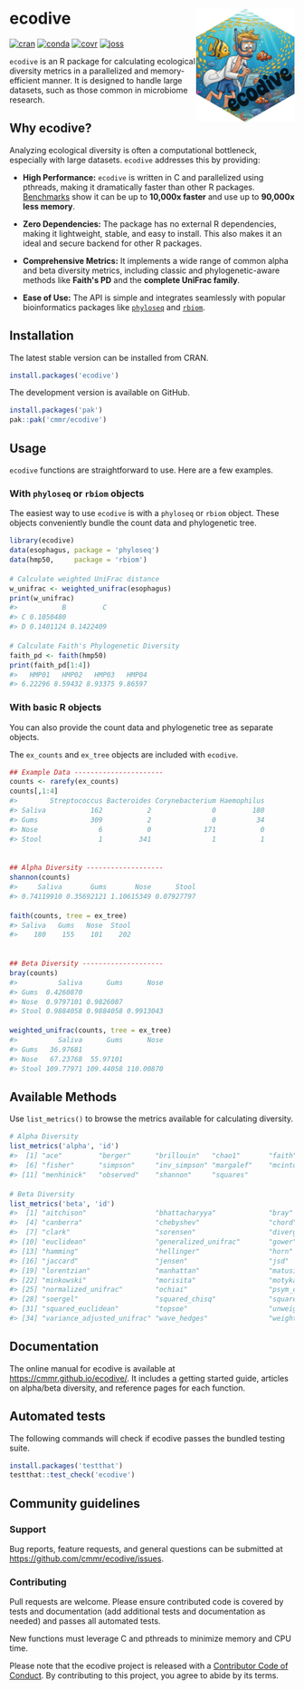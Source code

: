 # ecodive <img src="man/figures/logo.png" align="right" width="174" height="200" alt="ecodive logo" />

<!-- badges: start -->
[![cran](https://www.r-pkg.org/badges/version/ecodive)](https://CRAN.R-project.org/package=ecodive)
[![conda](https://anaconda.org/conda-forge/r-ecodive/badges/version.svg)](https://anaconda.org/conda-forge/r-ecodive)
[![covr](https://codecov.io/gh/cmmr/ecodive/graph/badge.svg)](https://app.codecov.io/gh/cmmr/ecodive)
[![joss](https://joss.theoj.org/papers/a93132f1a403729a2973a8fcc2be3685/status.svg)](https://joss.theoj.org/papers/a93132f1a403729a2973a8fcc2be3685)
<!-- badges: end -->

`ecodive` is an R package for calculating ecological diversity metrics in a
parallelized and memory-efficient manner. It is designed to handle large
datasets, such as those common in microbiome research.


## Why ecodive?

Analyzing ecological diversity is often a computational bottleneck, especially
with large datasets. `ecodive` addresses this by providing:

* **High Performance:** `ecodive` is written in C and parallelized using pthreads, making it dramatically faster than other R packages. [Benchmarks](https://cmmr.github.io/ecodive/articles/benchmark.html) show it can be up to **10,000x faster** and use up to **90,000x less memory**.

* **Zero Dependencies:** The package has no external R dependencies, making it lightweight, stable, and easy to install. This also makes it an ideal and secure backend for other R packages.

* **Comprehensive Metrics:** It implements a wide range of common alpha and beta diversity metrics, including classic and phylogenetic-aware methods like **Faith's PD** and the **complete UniFrac family**.

* **Ease of Use:** The API is simple and integrates seamlessly with popular bioinformatics packages like [`phyloseq`](http://joey711.github.io/phyloseq/) and [`rbiom`](https://cmmr.github.io/rbiom/).



## Installation

The latest stable version can be installed from CRAN.

``` r
install.packages('ecodive')
```

The development version is available on GitHub.

``` r
install.packages('pak')
pak::pak('cmmr/ecodive')
```


## Usage

`ecodive` functions are straightforward to use. Here are a few examples.


### With `phyloseq` or `rbiom` objects

The easiest way to use `ecodive` is with a `phyloseq` or `rbiom` object. These
objects conveniently bundle the count data and phylogenetic tree.

``` r
library(ecodive)
data(esophagus, package = 'phyloseq')
data(hmp50,     package = 'rbiom')

# Calculate weighted UniFrac distance
w_unifrac <- weighted_unifrac(esophagus)
print(w_unifrac)
#>           B         C
#> C 0.1050480          
#> D 0.1401124 0.1422409

# Calculate Faith's Phylogenetic Diversity
faith_pd <- faith(hmp50)
print(faith_pd[1:4])
#>   HMP01   HMP02   HMP03   HMP04 
#> 6.22296 8.59432 8.93375 9.86597 
```


### With basic R objects

You can also provide the count data and phylogenetic tree as separate objects.

The `ex_counts` and `ex_tree` objects are included with `ecodive`.

``` r
## Example Data ----------------------
counts <- rarefy(ex_counts)
counts[,1:4]
#>        Streptococcus Bacteroides Corynebacterium Haemophilus
#> Saliva           162           2               0         180
#> Gums             309           2               0          34
#> Nose               6           0             171           0
#> Stool              1         341               1           1


## Alpha Diversity -------------------
shannon(counts)
#>     Saliva       Gums       Nose      Stool 
#> 0.74119910 0.35692121 1.10615349 0.07927797 

faith(counts, tree = ex_tree)
#> Saliva   Gums   Nose  Stool 
#>    180    155    101    202 


## Beta Diversity --------------------
bray(counts)
#>          Saliva      Gums      Nose
#> Gums  0.4260870                    
#> Nose  0.9797101 0.9826087          
#> Stool 0.9884058 0.9884058 0.9913043

weighted_unifrac(counts, tree = ex_tree)
#>          Saliva      Gums      Nose
#> Gums   36.97681                    
#> Nose   67.23768  55.97101          
#> Stool 109.77971 109.44058 110.00870
```


## Available Methods

Use `list_metrics()` to browse the metrics available for calculating diversity.

``` r
# Alpha Diversity
list_metrics('alpha', 'id')
#>  [1] "ace"         "berger"      "brillouin"   "chao1"       "faith"      
#>  [6] "fisher"      "simpson"     "inv_simpson" "margalef"    "mcintosh"   
#> [11] "menhinick"   "observed"    "shannon"     "squares"    

# Beta Diversity
list_metrics('beta', 'id')
#>  [1] "aitchison"                 "bhattacharyya"             "bray"                     
#>  [4] "canberra"                  "chebyshev"                 "chord"                    
#>  [7] "clark"                     "sorensen"                  "divergence"               
#> [10] "euclidean"                 "generalized_unifrac"       "gower"                    
#> [13] "hamming"                   "hellinger"                 "horn"                     
#> [16] "jaccard"                   "jensen"                    "jsd"                      
#> [19] "lorentzian"                "manhattan"                 "matusita"                 
#> [22] "minkowski"                 "morisita"                  "motyka"                   
#> [25] "normalized_unifrac"        "ochiai"                    "psym_chisq"               
#> [28] "soergel"                   "squared_chisq"             "squared_chord"            
#> [31] "squared_euclidean"         "topsoe"                    "unweighted_unifrac"       
#> [34] "variance_adjusted_unifrac" "wave_hedges"               "weighted_unifrac"   
```


## Documentation

The online manual for ecodive is available at
<https://cmmr.github.io/ecodive/>. It includes a getting started guide,
articles on alpha/beta diversity, and reference pages for each function.



## Automated tests

The following commands will check if ecodive passes the bundled testing
suite.

``` r
install.packages('testthat')
testthat::test_check('ecodive')
```



## Community guidelines


### Support

Bug reports, feature requests, and general questions can be submitted at
<https://github.com/cmmr/ecodive/issues>.


### Contributing

Pull requests are welcome. Please ensure contributed code is covered by
tests and documentation (add additional tests and documentation as
needed) and passes all automated tests.

New functions must leverage C and pthreads to minimize memory and CPU time.

Please note that the ecodive project is released with a [Contributor Code of
Conduct](https://cmmr.github.io/ecodive/CODE_OF_CONDUCT.html). By contributing
to this project, you agree to abide by its terms.
